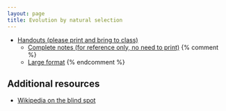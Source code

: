```yaml
---
layout: page
title: Evolution by natural selection
---
```


* [Handouts (please print and bring to class)](/materials/ns.handouts.pdf)
  * [Complete notes (for reference only, no need to print)](/materials/ns.complete.pdf)
{% comment %} 
  * [Large format](/materials/intro.large.pdf)
{% endcomment %} 


## Additional resources

* [Wikipedia on the blind spot](https://en.wikipedia.org/wiki/Blind_spot_(vision))

